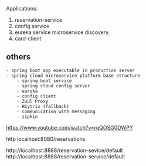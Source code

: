 Applications:
  1. reservation-service
  2. config service
  3. eureka service
      microservice discovery. 
  3. card-client


## others
    - spring boot app executable in production server
    - spring cloud microservice platform base structure
        - spring boot service
        - spring cloud config server
        - eureka
        - config client
        - Zuul Proxy
        - Hiytrix (fallback)
        - communication with messaging
        - zipkin


https://www.youtube.com/watch?v=rqQOSG0DWPY


http localhost:8080/reservations


http://localhost:8888/reservation-sevice/default
http://localhost:8888/reservation-service/default
